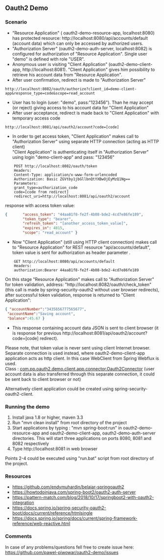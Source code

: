 ## Oauth2 Demo

### Scenario
- "Resource Application" ( oauth2-demo-resource-app,  localhost:8080) has protected resource: http://localhost:8080/api/accounts/default (account data) which can only be accessed by authorized users. 
- "Authorization Server" (oauth2-demo-auth-server, localhost:8082) is configured for authorization of "Resource Application". 
Single user "demo" is defined with role "USER". 
- Anonymous user is visiting "Client Application" (oauth2-demo-client-app, http://localhost:8081). "Client Application" gives him possibility to retrieve his account data from "Resource Application".   
- After user confirmation, redirect is made to "Authorization Server"
```
http://localhost:8082/oauth/authorize?client_id=demo-client-app&response_type=code&scope=read_account
```
- User has to login (user: "demo", pass:"123456"). Than he may accept (or reject) giving access to his account data for "Client Application"  
- After user acceptance, redirect is made back to "Client Application" with temporary access code   
```
http://localhost:8081/api/oauth2/account?code=[code]
```
- In order to get access token, "Client Application" makes call to "Authorization Server" using separate HTTP connection (acting as HTTP client)   
 "Client Application" is authenticating itself in "Authorization Server" using login "demo-client-app" and pass: "123456"
```
    POST http://localhost:8082/oauth/token  
    Headers:
    Content-Type: application/x-www-form-urlencoded
    Authorization: Basic ZGVtby1jbGllbnQtYXBwOjEyMzQ1Ng==  
    Parameters:
    grant_type=authorization_code  
    code=[code from redirect]  
    redirect_uri=http://localhost:8081/api/oauth2/account  
```
response with access token value: 
```json
{       "access_token": "44aa81f8-fe2f-4b08-bde2-4cd7e86fe189",
        "token_type": "bearer",
        "refresh_token": "[another_access_token_value]",
        "expires_in": 4815,
        "scope": "read_account" }
```
- Now "Client Application" (still using HTTP client connection) makes call to "Resource Application" for REST resource "api/accounts/default",
token value is sent for authorization as header parameter . 
```    
    GET http://localhost:8080/api/accounts/default  
    Headers:  
    authorization:Bearer 44aa81f8-fe2f-4b08-bde2-4cd7e86fe189
```  
On this stage "Resource Application" makes call to "Authorization Server" for token validation,
address: "http://localhost:8082/oauth/check_token" (this call is made by spring-security-oauth2 without user browser redirects), 
after successful token validation, response is returned to "Client Application":
```json
{ "accountNumber":"3435656777565677",
 "accountName":"Saving account",
 "balance":45.67 }
```
- This response containing account data JSON is sent to client browser (it is response for previous http://localhost:8081/api/oauth2/account?code=[code] redirect).

Please note, that token value is never sent using client Internet browser. Separate connection is used instead,
where oauth2-demo-client-app application acts as http client. In this case  WebClient from Spring Webflux is used.  
Class : [com.pp.oauth2.demo.client.app.connector.Oauth2Connector](./oauth2-demo-client-app/src/main/java/com/pp/oauth2/demo/client/app/connector/Oauth2Connector.java)
(user account data is also transferred through this separate connection, it could be sent back to client browser or not)

Alternatively client application could be created using spring-security-oauth2-client.

### Running the demo

1. Install java 1.8 or higher, maven 3.3
2. Run "mvn clean install" from root directory of the project
3. Start applications by typing : "mvn spring-boot:run" in oauth2-demo-resource-app and oauth2-demo-client-app, oauth2-demo-auth-server directories.
This will start three applications on ports 8080, 8081 and 8082 respectively  
4. Type http://localhost:8081 in web browser

Points 2-4 could be executed using "run.bat" script from root directory of the project.

### Resources 

- https://github.com/endymuhardin/belajar-springoauth2
- https://howtodoinjava.com/spring-boot2/oauth2-auth-server
- https://pattern-match.com/blog/2018/10/17/springboot2-with-oauth2-integration
- https://docs.spring.io/spring-security-oauth2-boot/docs/current/reference/htmlsingle
- https://docs.spring.io/spring/docs/current/spring-framework-reference/web-reactive.html

### Comments

In case of any problems/questions fell free to create issue here: https://github.com/pawel-piwowar/oauth2-demo/issues
